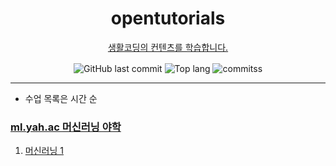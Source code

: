 <h1 align="center"> opentutorials </h1>
<p align="center">
  <a href="https://www.opentutorials.org"> 생활코딩의 컨텐츠를 학습합니다.</a>
</p>

<div align="center">
  <img alt="GitHub last commit" align="center" src="https://img.shields.io/github/last-commit/4923/opentutorials">
  <img alt="Top lang" align="center" src="https://img.shields.io/github/languages/top/4923/opentutorials">
  <img alt="commitss" align="center" src="https://img.shields.io/github/commit-activity/m/4923/opentutorials">
</div>


------
* 수업 목록은 시간 순

### [ml.yah.ac 머신러닝 야학](https://ml.yah.ac)
1. [머신러닝 1](https://www.notion.so/1-8607b3cf2a5c48408d08f19ec094091b)